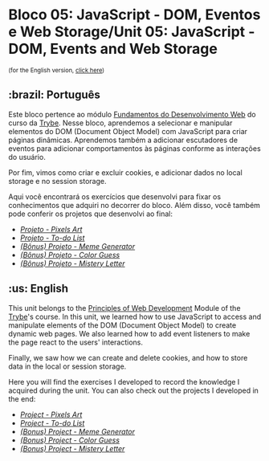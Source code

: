 # Bloco 05: JavaScript - DOM, Eventos e Web Storage/Unit 05: JavaScript - DOM, Events and Web Storage
<small>(for the English version, <a href="#en">click here</a>)</small>
<h2>:brazil: Português</h2>
<p>Este bloco pertence ao módulo <a href="https://github.com/raphaelalmeidamartins/trybe_exercicios/tree/main/1_fundamentos-do-desv-web" rel="prev">Fundamentos do Desenvolvimento Web</a> do curso da <a href="https://www.betrybe.com/">Trybe</a>. Nesse bloco, aprendemos a selecionar e manipular elementos do DOM (Document Object Model) com JavaScript para criar páginas dinâmicas. Aprendemos também a adicionar escutadores de eventos para adicionar comportamentos às páginas conforme as interações do usuário.</p>
<p>Por fim, vimos como criar e excluir cookies, e adicionar dados no local storage e no session storage.</p>
<p>Aqui você encontrará os exercícios que desenvolvi para fixar os conhecimentos que adquiri no decorrer do bloco. Além disso, você também pode conferir os projetos que desenvolvi ao final:</p>

- _[Projeto - Pixels Art](https://github.com/raphaelalmeidamartins/project-pixels-art)_
- _[Projeto - To-do List](https://github.com/raphaelalmeidamartins/project-to-do-list)_
- _[(Bônus) Projeto - Meme Generator](https://github.com/raphaelalmeidamartins/project-meme-generator)_
- _[(Bônus) Projeto - Color Guess](https://github.com/raphaelalmeidamartins/project-color-guess)_
- _[(Bônus) Projeto - Mistery Letter]()_

<h2 id="en">:us: English</h2>
<p>This unit belongs to the <a href="https://github.com/raphaelalmeidamartins/trybe_exercicios/tree/main/1_fundamentos-do-desv-web">Principles of Web Development</a> Module of the <a href="https://www.betrybe.com/">Trybe</a>'s course. In this unit, we learned how to use JavaScript to access and manipulate elements of the DOM (Document Object Model) to create dynamic web pages. We also learned how to add event listeners to make the page react to the users' interactions.</p>
<p>Finally, we saw how we can create and delete cookies, and how to store data in the local or session storage.</p>
<p>Here you will find the exercises I developed to record the knowledge I acquired during the unit. You can also check out the projects I developed in the end:</p>

- _[Project - Pixels Art](https://github.com/raphaelalmeidamartins/project-pixels-art)_
- _[Project - To-do List](https://github.com/raphaelalmeidamartins/project-to-do-list)_
- _[(Bonus) Project - Meme Generator](https://github.com/raphaelalmeidamartins/project-meme-generator)_
- _[(Bonus) Project - Color Guess](https://github.com/raphaelalmeidamartins/project-color-guess)_
- _[(Bonus) Project - Mistery Letter]()_
